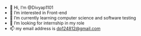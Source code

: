 - 👋 Hi, I’m @Divyap1101
- 👀 I’m interested in Front-end  
- 🌱 I’m currently learning computer science and software testing
- 💞️ I’m looking for internship in my role
- 📫 my email address is dp124812@gmail.com

<!---
Divyap1101/Divyap1101 is a ✨ special ✨ repository because its `README.md` (this file) appears on your GitHub profile.
You can click the Preview link to take a look at your changes.
--->
